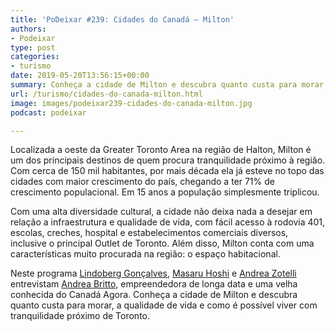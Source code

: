 ```yaml
---
title: 'PoDeixar #239: Cidades do Canadá – Milton'
authors:
- Podeixar
type: post
categories:
- turismo
date: 2019-05-20T13:56:15+00:00
summary: Conheça a cidade de Milton e descubra quanto custa para morar, a qualidade de vida e como é possível viver com tranquilidade próximo de Toronto.
url: /turismo/cidades-do-canada-milton.html
image: images/podeixar239-cidades-do-canada-milton.jpg
podcast: podeixar

---
```

Localizada a oeste da Greater Toronto Area na região de Halton, Milton é um dos principais destinos de quem procura tranquilidade próximo à região. Com cerca de 150 mil habitantes, por mais década ela já esteve no topo das cidades com maior crescimento do país, chegando a ter 71% de crescimento populacional. Em 15 anos a população simplesmente triplicou.

Com uma alta diversidade cultural, a cidade não deixa nada a desejar em relação a infraestrutura e qualidade de vida, com fácil acesso à rodovia 401, escolas, creches, hospital e estabelecimentos comerciais diversos, inclusive o principal Outlet de Toronto. Além disso, Milton conta com uma características muito procurada na região: o espaço habitacional.

Neste programa [Lindoberg Gonçalves][1], [Masaru Hoshi][2] e [Andrea Zotelli][3] entrevistam [Andrea Britto][4], empreendedora de longa data e uma velha conhecida do Canadá Agora. Conheça a cidade de Milton e descubra quanto custa para morar, a qualidade de vida e como é possível viver com tranquilidade próximo de Toronto.<figure class="wp-block-embed-youtube wp-block-embed is-type-video is-provider-youtube wp-embed-aspect-16-9 wp-has-aspect-ratio">

<div class="wp-block-embed__wrapper">
  <span class="embed-youtube" style="text-align:center; display: block;"></span>
</div></figure>



 [1]: /berg
 [2]: https://www.canadaagora.com/japa
 [3]: /andreazotelli
 [4]: https://www.energiafinances.com/
 [5]: https://vempra.ca/seguroviagem